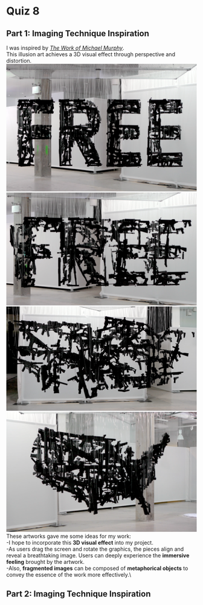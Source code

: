 # Quiz 8
## Part 1: Imaging Technique Inspiration
I was inspired by *[The Work of Michael Murphy](https://www.perceptualart.com/)*.\
This illusion art achieves a 3D visual effect through perspective and distortion.\
![Anamorphic Art 1](readmeImages/Anamorphic%20Art%201.png)\
![Anamorphic Art 2](readmeImages/Anamorphic%20Art%202.png)\
![Anamorphic Art 3](readmeImages/Anamorphic%20Art%203.png)\
![Anamorphic Art 4](readmeImages/Anamorphic%20Art%204.png)\
These artworks gave me some ideas for my work:\
-I hope to incorporate this **3D visual effect** into my project.\
-As users drag the screen and rotate the graphics, the pieces align and reveal a breathtaking image. Users can deeply experience the **immersive feeling** brought by the artwork.\
-Also, **fragmented images** can be composed of **metaphorical objects** to convey the essence of the work more effectively.\
## Part 2: Imaging Technique Inspiration